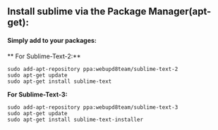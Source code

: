 ## Install sublime via the Package Manager(apt-get):
#### Simply add to your packages:

** For Sublime-Text-2:**

    sudo add-apt-repository ppa:webupd8team/sublime-text-2
    sudo apt-get update
    sudo apt-get install sublime-text

**For Sublime-Text-3:**

    sudo add-apt-repository ppa:webupd8team/sublime-text-3
    sudo apt-get update
    sudo apt-get install sublime-text-installer